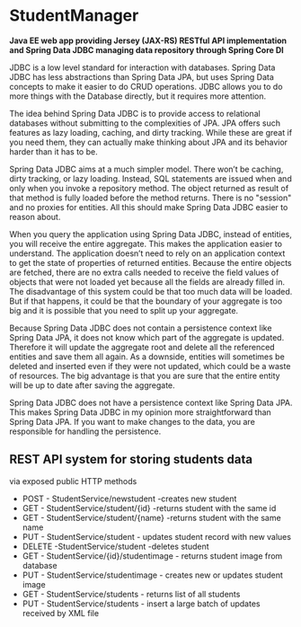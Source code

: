 # StudentManager
**Java EE web app providing Jersey (JAX-RS) RESTful API implementation and Spring Data JDBC managing data repository through Spring Core DI**

JDBC is a low level standard for interaction with databases. Spring Data JDBC has less abstractions than Spring Data JPA, but uses Spring Data concepts to make it easier to do CRUD operations. JDBC allows you to do more things with the Database directly, but it requires more attention.

The idea behind Spring Data JDBC is to provide access to relational databases without submitting to the complexities of JPA. JPA offers such features as lazy loading, caching, and dirty tracking. While these are great if you need them, they can actually make thinking about JPA and its behavior harder than it has to be.

Spring Data JDBC aims at a much simpler model. There won’t be caching, dirty tracking, or lazy loading. Instead, SQL statements are issued when and only when you invoke a repository method. The object returned as result of that method is fully loaded before the method returns. There is no "session" and no proxies for entities. All this should make Spring Data JDBC easier to reason about.

When you query the application using Spring Data JDBC, instead of entities, you will receive the entire aggregate. This makes the application easier to understand. The application doesn’t need to rely on an application context to get the state of properties of returned entities. Because the entire objects are fetched, there are no extra calls needed to receive the field values of objects that were not loaded yet because all the fields are already filled in. The disadvantage of this system could be that too much data will be loaded. But if that happens, it could be that the boundary of your aggregate is too big and it is possible that you need to split up your aggregate.

Because Spring Data JDBC does not contain a persistence context like Spring Data JPA, it does not know which part of the aggregate is updated. Therefore it will update the aggregate root and delete all the referenced entities and save them all again. As a downside, entities will sometimes be deleted and inserted even if they were not updated, which could be a waste of resources. The big advantage is that you are sure that the entire entity will be up to date after saving the aggregate.

Spring Data JDBC does not have a persistence context like Spring Data JPA. This makes Spring Data JDBC in my opinion more straightforward than Spring Data JPA. If you want to make changes to the data, you are responsible for handling the persistence.

## REST API system for storing students data
via exposed public HTTP methods

* POST - StudentService/newstudent -creates new student
* GET - StudentService/student/{id} -returns student with the same id
* GET - StudentService/student/{name} -returns student with the same name
* PUT - StudentService/student - updates student record with new values
* DELETE -StudentService/student -deletes student
* GET - StudentService/{id}/studentimage - returns student image from database
* PUT - StudentService/studentimage - creates new or updates student image
* GET - StudentService/students - returns list of all students
* PUT - StudentService/students - insert a large batch of updates received by XML file





